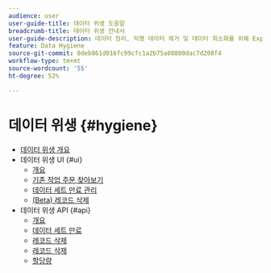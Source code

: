 ```yaml
---
audience: user
user-guide-title: 데이터 위생 도움말
breadcrumb-title: 데이터 위생 안내서
user-guide-description: 데이터 정리, 익명 데이터 제거 및 데이터 최소화를 위해 Experience Platform에서 개별 레코드를 삭제하고 데이터 세트 만료 일정을 예약합니다.
feature: Data Hygiene
source-git-commit: 0deb861d016fc99cfc1a2b75a08800dac7d208f4
workflow-type: tm+mt
source-wordcount: '55'
ht-degree: 52%

---
```



# 데이터 위생 {#hygiene}

* [데이터 위생 개요](./home.md)
* 데이터 위생 UI {#ui}
   * [개요](./ui/overview.md)
   * [기존 작업 주문 찾아보기](./ui/browse.md)
   * [데이터 세트 만료 관리](./ui/dataset-expiration.md)
   * [(Beta) 레코드 삭제](./ui/record-delete.md)
* 데이터 위생 API {#api}
   * [개요](./api/overview.md)
   * [데이터 세트 만료](./api/dataset-expiration.md)
   * [레코드 삭제](./api/jobs.md)
   * [레코드 삭제](./api/workorder.md)
   * [할당량](./api/quota.md)
